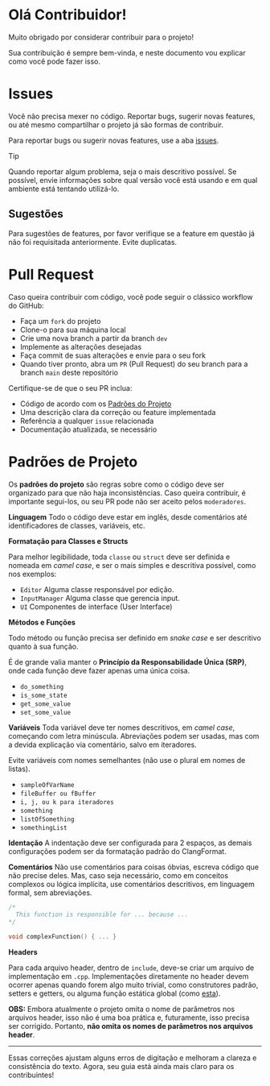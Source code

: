 # Olá Contribuidor!

Muito obrigado por considerar contribuir para o projeto!

Sua contribuição é sempre bem-vinda, e neste documento vou explicar como você pode fazer isso.

# Issues

Você não precisa mexer no código. Reportar bugs, sugerir novas features, ou até mesmo compartilhar o projeto já são formas de contribuir.

Para reportar bugs ou sugerir novas features, use a aba [issues](https://github.com/Raffa064/thex/issues).

> [!TIP]
Quando reportar algum problema, seja o mais descritivo possível. Se possível, envie informações sobre qual versão você está usando e em qual ambiente está tentando utilizá-lo.

## Sugestões

Para sugestões de features, por favor verifique se a feature em questão já não foi requisitada anteriormente. Evite duplicatas.

# Pull Request

Caso queira contribuir com código, você pode seguir o clássico workflow do GitHub:

- Faça um `fork` do projeto
- Clone-o para sua máquina local
- Crie uma nova branch a partir da branch `dev`
- Implemente as alterações desejadas
- Faça commit de suas alterações e envie para o seu fork
- Quando tiver pronto, abra um `PR` (Pull Request) do seu branch para a branch `main` deste repositório

Certifique-se de que o seu PR inclua:
- Código de acordo com os [Padrões do Projeto](#padrões-do-projeto)
- Uma descrição clara da correção ou feature implementada
- Referência a qualquer `issue` relacionada
- Documentação atualizada, se necessário

# Padrões de Projeto

Os **padrões do projeto** são regras sobre como o código deve ser organizado para que não haja inconsistências. Caso queira contribuir, é importante segui-los, ou seu PR pode não ser aceito pelos `moderadores`.

**Linguagem**
Todo o código deve estar em inglês, desde comentários até identificadores de classes, variáveis, etc.

**Formatação para Classes e Structs**

Para melhor legibilidade, toda `classe` ou `struct` deve ser definida e nomeada em *camel case*, e ser o mais simples e descritiva possível, como nos exemplos:

- `Editor` Alguma classe responsável por edição.
- `InputManager` Alguma classe que gerencia input.
- `UI` Componentes de interface (User Interface)

**Métodos e Funções**

Todo método ou função precisa ser definido em *snake case* e ser descritivo quanto à sua função.

É de grande valia manter o **Princípio da Responsabilidade Única (SRP)**, onde cada função deve fazer apenas uma única coisa.

- `do_something`
- `is_some_state`
- `get_some_value`
- `set_some_value`

**Variáveis**
Toda variável deve ter nomes descritivos, em *camel case*, começando com letra minúscula. Abreviações podem ser usadas, mas com a devida explicação via comentário, salvo em iteradores.

Evite variáveis com nomes semelhantes (não use o plural em nomes de listas).

- `sampleOfVarName`
- `fileBuffer ou fBuffer`
- `i, j, ou k para iteradores`
- `something`
- `listOfSomething`
- `somethingList`

**Identação**
A indentação deve ser configurada para 2 espaços, as demais configurações podem ser da formatação padrão do ClangFormat.

**Comentários**
Não use comentários para coisas óbvias, escreva código que não precise deles. Mas, caso seja necessário, como em conceitos complexos ou lógica implícita, use comentários descritivos, em linguagem formal, sem abreviações.

```cpp
/*
  This function is responsible for ... because ... 
*/

void complexFunction() { ... }
```

**Headers**

Para cada arquivo header, dentro de `include`, deve-se criar um arquivo de implementação em `.cpp`. Implementações diretamente no header devem ocorrer apenas quando forem algo muito trivial, como construtores padrão, setters e getters, ou alguma função estática global (como [esta](./include/interface/pallete.h)).

**OBS:** Embora atualmente o projeto omita o nome de parâmetros nos arquivos header, isso não é uma boa prática e, futuramente, isso precisa ser corrigido. Portanto, **não omita os nomes de parâmetros nos arquivos header**.

---

Essas correções ajustam alguns erros de digitação e melhoram a clareza e consistência do texto. Agora, seu guia está ainda mais claro para os contribuintes!
